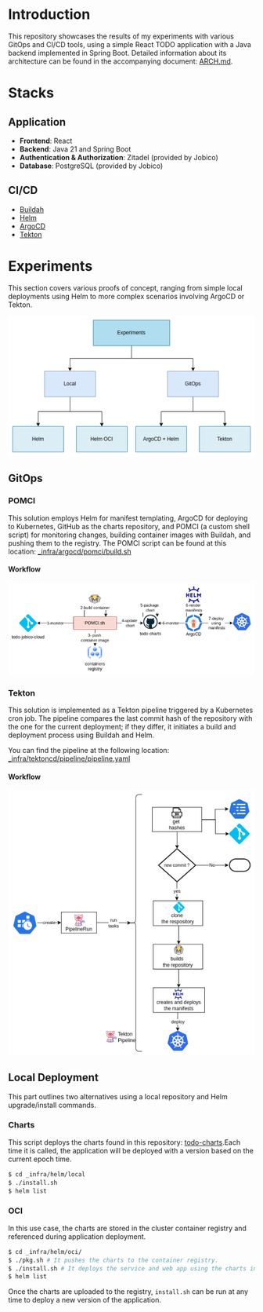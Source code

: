 # Introduction

This repository showcases the results of my experiments with various GitOps and CI/CD tools, using a simple React TODO application with a Java backend implemented in Spring Boot. Detailed information about its architecture can be found in the accompanying document: [ARCH.md](ARCH.md).

# Stacks

## Application 
- **Frontend**:  React
- **Backend**: Java 21 and Spring Boot
- **Authentication & Authorization**: Zitadel (provided by Jobico)
- **Database**: PostgreSQL (provided by Jobico)

## CI/CD

- [Buildah](https://buildah.io/)
- [Helm](https://helm.sh/)
- [ArgoCD](https://argoproj.github.io/cd/)
- [Tekton](https://tekton.dev/)

# Experiments

This section covers various proofs of concept, ranging from simple local deployments using Helm to more complex scenarios involving ArgoCD or Tekton.

![](img/assesments.png)

## GitOps

### POMCI

This solution employs Helm for manifest templating, ArgoCD for deploying to Kubernetes, GitHub as the charts repository, and POMCI (a custom shell script) for monitoring changes, building container images with Buildah, and pushing them to the registry. The POMCI script can be found at this location: [_infra/argocd/pomci/build.sh](_infra/argocd/pomci/build.sh)
 
#### Workflow

![](img/pomci.png)

### Tekton

This solution is implemented as a Tekton pipeline triggered by a Kubernetes cron job. The pipeline compares the last commit hash of the repository with the one for the current deployment; if they differ, it initiates a build and deployment process using Buildah and Helm.

You can find the pipeline at the following location: [_infra/tektoncd/pipeline/pipeline.yaml](_infra/tektoncd/pipeline/pipeline.yaml)

#### Workflow

![](img/tekton.png)

## Local Deployment

This part outlines two alternatives using a local repository and Helm upgrade/install commands.

### Charts

This script deploys the charts found in this repository: [todo-charts](https://github.com/andrescosta/todo-charts).Each time it is called, the application will be deployed with a version based on the current epoch time.

```bash
$ cd _infra/helm/local
$ ./install.sh
$ helm list
```
### OCI

In this use case, the charts are stored in the cluster container registry and referenced during application deployment.

```bash
$ cd _infra/helm/oci/
$ ./pkg.sh # It pushes the charts to the container registry.
$ ./install.sh # It deploys the service and web app using the charts in the registry
$ helm list
```

Once the charts are uploaded to the registry, `install.sh` can be run at any time to deploy a new version of the application.